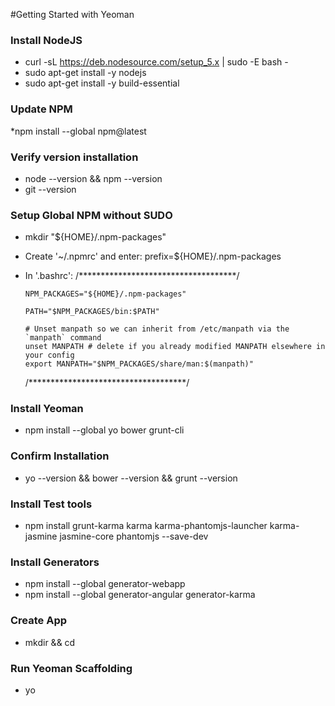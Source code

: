#Getting Started with Yeoman

### Install NodeJS
* curl -sL https://deb.nodesource.com/setup_5.x | sudo -E bash -
* sudo apt-get install -y nodejs
* sudo apt-get install -y build-essential

### Update NPM
*npm install --global npm@latest

### Verify version installation
*	node --version && npm --version
*	git --version

### Setup Global NPM without SUDO 
*	mkdir "${HOME}/.npm-packages"
*	Create '~/.npmrc' and enter: prefix=${HOME}/.npm-packages
*	In '.bashrc':
	/************************************/

		NPM_PACKAGES="${HOME}/.npm-packages"

		PATH="$NPM_PACKAGES/bin:$PATH"

		# Unset manpath so we can inherit from /etc/manpath via the `manpath` command
		unset MANPATH # delete if you already modified MANPATH elsewhere in your config
		export MANPATH="$NPM_PACKAGES/share/man:$(manpath)"
		
	/************************************/
### Install Yeoman
*	npm install --global yo bower grunt-cli

### Confirm Installation
*	yo --version && bower --version && grunt --version

### Install Test tools
*	npm install grunt-karma karma karma-phantomjs-launcher karma-jasmine jasmine-core phantomjs --save-dev

### Install Generators
*	npm install --global generator-webapp
*	npm install --global generator-angular generator-karma

### Create App
*	mkdir <appName> && cd <appName>

### Run Yeoman Scaffolding
*	yo
